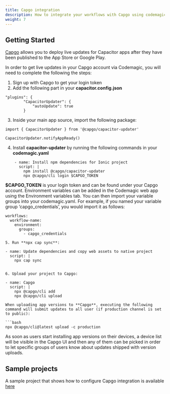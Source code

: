 ```yaml
---
title: Capgo integration
description: How to integrate your workflows with Capgo using codemagic.yaml
weight: 7
---
```


## Getting Started

[Capgo](https://capgo.app/) allows you to deploy live updates for Capacitor apps after they have been published to the App Store or Google Play.

In order to get live updates in your Capgo account via Codemagic, you will need to complete the following the steps:

1. Sign up with Capgo to get your login token
2. Add the following part in your **capacitor.config.json**
```
"plugins": {
        "CapacitorUpdater": {
            "autoUpdate": true
        }
```
3. Inside your main app source, import the following package:
```
import { CapacitorUpdater } from '@capgo/capacitor-updater'

CapacitorUpdater.notifyAppReady()
```
4. Install **capacitor-updater** by running the following commands in your **codemagic.yaml**
```
    - name: Install npm dependencies for Ionic project
      script: |
        npm install @capgo/capacitor-updater
        npx @capgo/cli login $CAPGO_TOKEN
```
**$CAPGO_TOKEN** is your login token and can be found under your Capgo account. Environment variables can be added in the Codemagic web app using the Environment variables tab. You can then import your variable groups into your codemagic.yaml. For example, if you named your variable group ‘capgo_credentials’, you would import it as follows:

```
workflows:
  workflow-name:
    environment:
      groups:
        - capgo_credentials

5. Run **npx cap sync**:
```
    - name: Update dependencies and copy web assets to native project
      script: |
        npx cap sync
```

6. Upload your project to Capgo:
```
    - name: Capgo
      script: |
        npx @capgo/cli add 
        npx @capgo/cli upload
```
When uploading app versions to **Capgo**, executing the following command will submit updates to all user (if production channel is set to public):

```bash
npx @capgo/cli@latest upload -c production
```

As soon as users start installing app versions on their devices, a device list will be visible in the Capgo UI and then any of them can be picked in order to let specific groups of users know about updates shipped with version uploads.

## Sample projects

A sample project that shows how to configure Capgo integration is available [here](https://github.com/codemagic-ci-cd/codemagic-sample-projects/tree/main/integrations/capgo_integration_demo_project)
